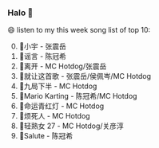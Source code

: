

### Halo 👋

😄 listen to my this week song list of top 10:

0. 🌈小宇 - 张震岳
1. 🌈谣言 - 陈冠希
2. 🌈离开 - MC Hotdog/张震岳
3. 🌈就让这首歌 - 张震岳/侯佩岑/MC Hotdog
4. 🌈九局下半 - MC Hotdog
5. 🌈Mario Karting - 陈冠希/MC Hotdog
6. 🌈命运青红灯 - MC Hotdog
7. 🌈烦死人 - MC Hotdog
8. 🌈轻熟女 27 - MC Hotdog/关彦淳
9. 🌈Salute - 陈冠希

